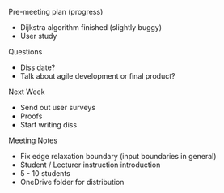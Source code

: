 Pre-meeting plan (progress)
  - Dijkstra algorithm finished (slightly buggy)
  - User study

Questions
  - Diss date?
  - Talk about agile development or final product?

Next Week
  - Send out user surveys
  - Proofs
  - Start writing diss

Meeting Notes
  - Fix edge relaxation boundary (input boundaries in general)
  - Student  / Lecturer instruction introduction
  - 5 - 10 students
  - OneDrive folder for distribution
